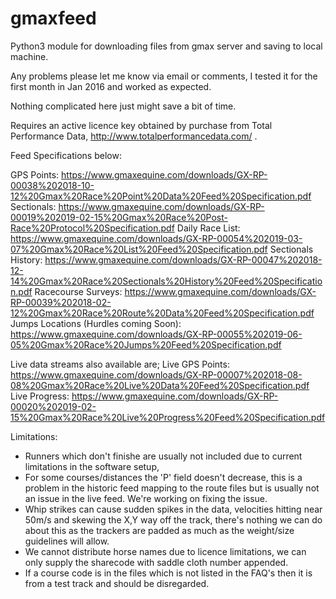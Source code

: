 # gmaxfeed

Python3 module for downloading files from gmax server and saving to local machine.

Any problems please let me know via email or comments, I tested it for the first month in Jan 2016 and worked as expected.

Nothing complicated here just might save a bit of time.

Requires an active licence key obtained by purchase from Total Performance Data, http://www.totalperformancedata.com/ .

Feed Specifications below:

GPS Points: https://www.gmaxequine.com/downloads/GX-RP-00038%202018-10-12%20Gmax%20Race%20Point%20Data%20Feed%20Specification.pdf
Sectionals: https://www.gmaxequine.com/downloads/GX-RP-00019%202019-02-15%20Gmax%20Race%20Post-Race%20Protocol%20Specification.pdf
Daily Race List: https://www.gmaxequine.com/downloads/GX-RP-00054%202019-03-07%20Gmax%20Race%20List%20Feed%20Specification.pdf
Sectionals History: https://www.gmaxequine.com/downloads/GX-RP-00047%202018-12-14%20Gmax%20Race%20Sectionals%20History%20Feed%20Specification.pdf
Racecourse Surveys: https://www.gmaxequine.com/downloads/GX-RP-00039%202018-02-12%20Gmax%20Race%20Route%20Data%20Feed%20Specification.pdf
Jumps Locations (Hurdles coming Soon): https://www.gmaxequine.com/downloads/GX-RP-00055%202019-06-05%20Gmax%20Race%20Jumps%20Feed%20Specification.pdf

Live data streams also available are;
Live GPS Points: https://www.gmaxequine.com/downloads/GX-RP-00007%202018-08-08%20Gmax%20Race%20Live%20Data%20Feed%20Specification.pdf
Live Progress: https://www.gmaxequine.com/downloads/GX-RP-00020%202019-02-15%20Gmax%20Race%20Live%20Progress%20Feed%20Specification.pdf

Limitations:
- Runners which don't finishe are usually not included due to current limitations in the software setup,
- For some courses/distances the 'P' field doesn't decrease, this is a problem in the historic feed mapping to the route files but is usually not an issue in the live feed. We're working on fixing the issue.
- Whip strikes can cause sudden spikes in the data, velocities hitting near 50m/s and skewing the X,Y way off the track, there's nothing we can do about this as the trackers are padded as much as the weight/size guidelines will allow.
- We cannot distribute horse names due to licence limitations, we can only supply the sharecode with saddle cloth number appended.
- If a course code is in the files which is not listed in the FAQ's then it is from a test track and should be disregarded.
